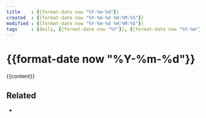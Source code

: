 ```yaml
---
title    : {{format-date now "%Y-%m-%d"}}
created  : {{format-date now "%Y-%m-%d %H:%M:%S"}}
modified : {{format-date now "%Y-%m-%d %H:%M:%S"}}
tags     : [daily, {{format-date now "%Y"}}, {{format-date now "%Y-%m"}}{{#if extra.tags}}, {{extra.tags}}{{/if}}]
---
```


# {{format-date now "%Y-%m-%d"}}


<!-- mtoc start -->
<!-- mtoc end -->

{{content}}


## Related

- 

